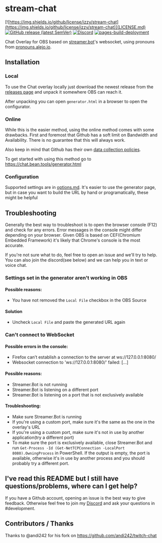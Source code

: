 # stream-chat

[![https://img.shields.io/github/license/izzy/stream-chat](https://img.shields.io/github/license/izzy/stream-chat)](LICENSE.md)
[![GitHub release (latest SemVer)](https://img.shields.io/github/v/release/izzy/stream-chat)](https://github.com/izzy/stream-chat/releases)
[![Discord](https://img.shields.io/discord/402126550004269073?color=7289DA&label=discord)](https://discord.com/invite/yRTM7H2tek)
[![pages-build-deployment](https://github.com/izzy/stream-chat/actions/workflows/pages/pages-build-deployment/badge.svg?branch=main&name=Pages%20Build)](https://chat.bean.tools/)

Chat Overlay for OBS based on [streamer.bot](https://streamer.bot/)'s websocket, using pronouns from [pronouns.alejo.io](https://pronouns.alejo.io/).

## Installation

### Local

To use the Chat overlay locally just download the newest release from the [releases page](https://github.com/izzy/stream-chat/releases/) and unpack it somewhere OBS can reach it.

After unpacking you can open `generator.html` in a browser to open the configurator.

### Online

While this is the easier method, using the online method comes with some drawbacks. First and foremost that Github has a soft limit on Bandwidth and Availability. There is no guarantee that this will always work.

Also keep in mind that Github has their own [data collection policies](https://docs.github.com/en/pages/getting-started-with-github-pages/about-github-pages#data-collection).

To get started with using this method go to https://chat.bean.tools/generator.html 

### Configuration

Supported settings are in [options.md](options.md). It's easier to use the generator page, but in case you want to build the URL by hand or programatically, these might be helpful

## Troubleshooting
Generally the best way to troubleshoot is to open the browser console (F12) and check for any errors. Error messages in the console might differ depending on your browser. Given OBS is based on CEF(Chromium Embedded Framework) it's likely that Chrome's console is the most accurate.

If you're not sure what to do, feel free to open an issue and we'll try to help. You can also join the discord(see below) and we can help you in text or voice chat.

### Settings set in the generator aren't working in OBS
#### Possible reasons:

* You have not removed the `Local File` checkbox in the OBS Source

#### Solution

* Uncheck `Local File` and paste the generated URL again

### Can't connect to WebSocket

#### Possible errors in the console:

* Firefox can’t establish a connection to the server at ws://127.0.0.1:8080/
* Websocket connection to 'ws://127.0.0.1:8080/' failed: [...]

#### Possible reasons:

* Streamer.Bot is not running
* Streamer.Bot is listening on a different port
* Streamer.Bot is listening on a port that is not exclusively available

#### Troubleshooting:

* Make sure Streamer.Bot is running
* If you're using a custom port, make sure it's the same as the one in the overlay's URL
* If you're using a custom port, make sure it's not in use by another application(try a different port)
* To make sure the port is exclusively available, close Streamer.Bot and run `Get-Process -Id (Get-NetTCPConnection -LocalPort 8080).OwningProcess` in PowerShell. If the output is empty, the port is available, otherwise it's in use by another process and you should probably try a different port.

## I've read this README but I still have questions/problems, where can I get help?

If you have a Github account, opening an issue is the best way to give feedback. Otherwise feel free to join my [Discord](https://discord.gg/yRTM7H2tek) and ask your questions in #development.

## Contributors / Thanks

Thanks to @andi242 for his fork on https://github.com/andi242/twitch-chat

